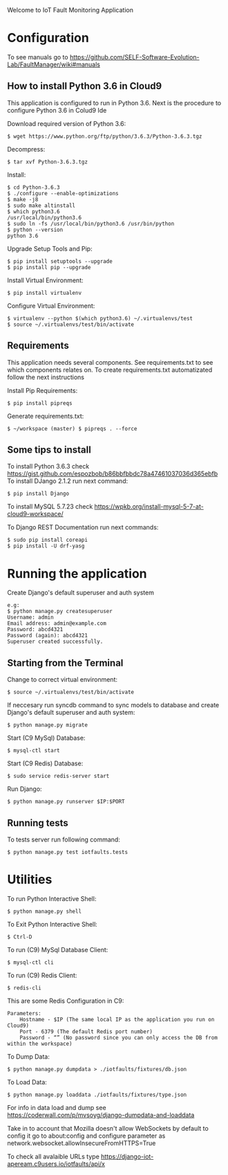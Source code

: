 Welcome to IoT Fault Monitoring Application

# Configuration

To see manuals go to https://github.com/SELF-Software-Evolution-Lab/FaultManager/wiki#manuals

## How to install Python 3.6 in Cloud9

This application is configured to run in Python 3.6. Next is the procedure to configure Python 3.6 in Colud9 Ide

Download required version of Python 3.6:

    $ wget https://www.python.org/ftp/python/3.6.3/Python-3.6.3.tgz
    
Decompress:

    $ tar xvf Python-3.6.3.tgz
    
Install:

    $ cd Python-3.6.3
    $ ./configure --enable-optimizations
    $ make -j8
    $ sudo make altinstall
    $ which python3.6
    /usr/local/bin/python3.6
    $ sudo ln -fs /usr/local/bin/python3.6 /usr/bin/python
    $ python --version
    python 3.6
    
Upgrade Setup Tools and Pip:

    $ pip install setuptools --upgrade  
    $ pip install pip --upgrade

Install Virtual Environment:

    $ pip install virtualenv
    
Configure Virtual Environment:

    $ virtualenv --python $(which python3.6) ~/.virtualenvs/test
    $ source ~/.virtualenvs/test/bin/activate

## Requirements

This application needs several components. See requirements.txt to see which components relates on.
To create requirements.txt automatizated follow the next instructions

Install Pip Requirements:

    $ pip install pipreqs
    
Generate requirements.txt:

    $ ~/workspace (master) $ pipreqs . --force
    

## Some tips to install

To install Python 3.6.3 check https://gist.github.com/espozbob/b86bbfbbdc78a47461037036d365ebfb
To install DJango 2.1.2 run next command:

    $ pip install Django
    
To install MySQL 5.7.23 check https://wpkb.org/install-mysql-5-7-at-cloud9-workspace/

To Django REST Documentation run next commands:

    $ sudo pip install coreapi
    $ pip install -U drf-yasg


# Running the application

Create Django's default superuser and auth system

    e.g:
    $ python manage.py createsuperuser
    Username: admin
    Email address: admin@example.com
    Password: abcd4321
    Password (again): abcd4321
    Superuser created successfully.
    
## Starting from the Terminal

Change to correct virtual environment:

    $ source ~/.virtualenvs/test/bin/activate

If neccesary run syncdb command to sync models to database and create Django's default superuser and auth system:

    $ python manage.py migrate
    
Start (C9 MySql) Database:   

    $ mysql-ctl start

Start (C9 Redis) Database:

    $ sudo service redis-server start

Run Django:

    $ python manage.py runserver $IP:$PORT
    
## Running tests

To tests server run following command:

    $ python manage.py test iotfaults.tests

# Utilities

To run Python Interactive Shell:

    $ python manage.py shell
    
To Exit Python Interactive Shell:

    $ Ctrl-D

To run (C9) MySql Database Client:

    $ mysql-ctl cli

To run (C9) Redis Client:

    $ redis-cli
    
This are some Redis Configuration in C9:    

    Parameters: 
        Hostname - $IP (The same local IP as the application you run on Cloud9)
        Port - 6379 (The default Redis port number)
        Password - “” (No password since you can only access the DB from within the workspace)

To Dump Data:

    $ python manage.py dumpdata > ./iotfaults/fixtures/db.json
    
To Load Data:

    $ python manage.py loaddata ./iotfaults/fixtures/type.json
    
For info in data load and dump see https://coderwall.com/p/mvsoyg/django-dumpdata-and-loaddata

Take in to account that Mozilla doesn't allow WebSockets by default to config it go to about:config and configure parameter as network.websocket.allowInsecureFromHTTPS=True

To check all avalaible URLs type https://django-iot-apeream.c9users.io/iotfaults/api/x

